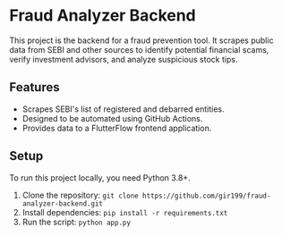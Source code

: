 # Fraud Analyzer Backend

This project is the backend for a fraud prevention tool. It scrapes public data from SEBI and other sources to identify potential financial scams, verify investment advisors, and analyze suspicious stock tips.

## Features
- Scrapes SEBI's list of registered and debarred entities.
- Designed to be automated using GitHub Actions.
- Provides data to a FlutterFlow frontend application.

## Setup
To run this project locally, you need Python 3.8+.
1. Clone the repository: `git clone https://github.com/gir199/fraud-analyzer-backend.git`
2. Install dependencies: `pip install -r requirements.txt`
3. Run the script: `python app.py`
